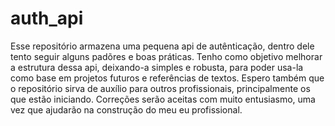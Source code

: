 # auth_api

Esse repositório armazena uma pequena api de autênticação, dentro dele tento seguir alguns padõres e boas práticas.
Tenho como objetivo melhorar a estrutura dessa api, deixando-a simples e robusta, para poder usa-la como base em projetos futuros e referências de textos.
Espero também que o repositório sirva de auxílio para outros profissionais, principalmente os que estão iniciando. Correções serão aceitas com muito entusiasmo,
uma vez que ajudarão na construção do meu eu profissional.
